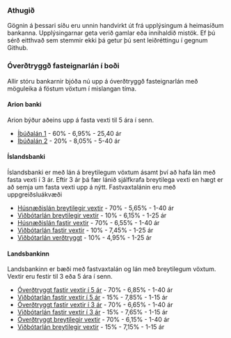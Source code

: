 ### Athugið

Gögnin á þessari síðu eru unnin handvirkt út frá upplýsingum á heimasíðum bankanna. Upplýsingarnar geta verið gamlar eða innihaldið mistök. Ef þú sérð eitthvað sem stemmir ekki þá getur þú sent leiðréttingu í gegnum Github.

### Óverðtryggð fasteignarlán í boði

Allir stóru bankarnir bjóða nú upp á óverðtryggð fasteignarlán með möguleika á föstum vöxtum í mislangan tíma.

#### Arion banki

Arion býður aðeins upp á fasta vexti til 5 ára í senn.

* [Íbúðalán 1](http://www.arionbanki.is/?PageID=6901) - 60% - 6,95% - 25,40 ár
* [Íbúðalán 2](http://www.arionbanki.is/?PageID=6901) - 20% - 8,05% - 5-40 ár

#### Íslandsbanki

Íslandsbanki er með lán á breytilegum vöxtum ásamt því að hafa lán með fasta vexti í 3 ár. Eftir 3 ár þá fær lánið sjálfkrafa breytilega vexti en hægt er að semja um fasta vexti upp á nýtt. Fastvaxtalánin eru með uppgreiðsluákvæði 

* [Húsnæðislán breytilegir vextir](http://www.islandsbanki.is/einstaklingar/lan/husnaedislan/overdtryggt-husnaedislan/) - 70% - 5,65% - 1-40 ár
* [Viðbótarlán breytilegir vextir](http://www.islandsbanki.is/einstaklingar/lan/husnaedislan/overdtryggt-husnaedislan/) - 10% - 6,15% - 1-25 ár
* [Húsnæðislán fastir vextir](http://www.islandsbanki.is/einstaklingar/lan/husnaedislan/overdtryggt-husnaedislan/) - 70% - 6,55% - 1-40 ár
* [Viðbótarlán fastir vextir](http://www.islandsbanki.is/einstaklingar/lan/husnaedislan/overdtryggt-husnaedislan/) - 10% - 7,45% - 1-25 ár
* [Viðbótarlán verðtryggt](http://www.islandsbanki.is/einstaklingar/lan/husnaedislan/overdtryggt-husnaedislan/) - 10% - 4,95% - 1-25 ár

#### Landsbankinn

Landsbankinn er bæði með fastvaxtalán og lán með breytilegum vöxtum. Vextir eru festir til 3 eða 5 ára í senn.

* [Óverðtryggt fastir vextir í 5 ár](http://www.landsbankinn.is/einstaklingar/lan-og-fjarmognun/fasteignalan/overdtryggd-ibudalan/fastir-vextir/) - 70% - 6,85% - 1-40 ár
* [Viðbótarlán fastir vextir í 5 ár](http://www.landsbankinn.is/einstaklingar/lan-og-fjarmognun/fasteignalan/overdtryggd-ibudalan/fastir-vextir/) - 15% - 7,85% - 1-15 ár
* [Óverðtryggt fastir vextir í 3 ár](http://www.landsbankinn.is/einstaklingar/lan-og-fjarmognun/fasteignalan/overdtryggd-ibudalan/fastir-vextir/) - 70% - 6,65% - 1-40 ár
* [Viðbótarlán fastir vextir í 3 ár](http://www.landsbankinn.is/einstaklingar/lan-og-fjarmognun/fasteignalan/overdtryggd-ibudalan/fastir-vextir/) - 15% - 7,65% - 1-15 ár
* [Óverðtryggt breytilegir vextir](http://www.landsbankinn.is/einstaklingar/lan-og-fjarmognun/fasteignalan/overdtryggd-ibudalan/breytilegir-vextir/) - 70% - 6,15% - 1-40 ár
* [Viðbótarlán breytilegir vextir](http://www.landsbankinn.is/einstaklingar/lan-og-fjarmognun/fasteignalan/overdtryggd-ibudalan/breytilegir-vextir/) - 15% - 7,15% - 1-15 ár